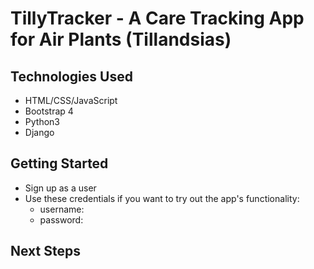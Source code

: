 # TillyTracker - A Care Tracking App for Air Plants (Tillandsias)

## Technologies Used
- HTML/CSS/JavaScript
- Bootstrap 4
- Python3 
- Django

## Getting Started
- Sign up as a user
- Use these credentials if you want to try out the app's functionality:
    - username:
    - password:

## Next Steps